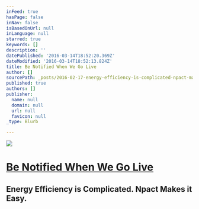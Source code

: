 ```yaml
---
inFeed: true
hasPage: false
inNav: false
isBasedOnUrl: null
inLanguage: null
starred: true
keywords: []
description: ''
datePublished: '2016-03-14T18:52:20.369Z'
dateModified: '2016-03-14T18:52:13.824Z'
title: Be Notified When We Go Live
author: []
sourcePath: _posts/2016-02-17-energy-efficiency-is-complicated-npact-makes-it-easy.md
published: true
authors: []
publisher:
  name: null
  domain: null
  url: null
  favicon: null
_type: Blurb

---
```

![](https://the-grid-user-content.s3-us-west-2.amazonaws.com/856bec77-b186-4397-bb4b-00506e5bac4c.jpg)

# [Be Notified When We Go Live][0]

## Energy Efficiency is Complicated. Npact Makes it Easy.

[0]: http://npact.us9.list-manage1.com/subscribe?u=1fb3c7a944e72af1788179b7c&id=146e852746